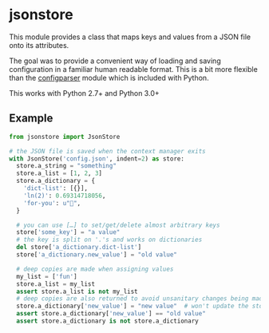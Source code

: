 # jsonstore
This module provides a class that maps keys and values from a JSON file onto its
attributes.

The goal was to provide a convenient way of loading and saving configuration in
a familiar human readable format. This is a bit more flexible than the
[configparser](https://docs.python.org/3/library/configparser.html) module which
is included with Python.

This works with Python 2.7+ and Python 3.0+

## Example
```python
from jsonstore import JsonStore

# the JSON file is saved when the context manager exits
with JsonStore('config.json', indent=2) as store:
  store.a_string = "something"
  store.a_list = [1, 2, 3]
  store.a_dictionary = {
    'dict-list': [{}],
    'ln(2)': 0.69314718056,
    'for-you': u"💐",
  }

  # you can use […] to set/get/delete almost arbitrary keys
  store['some_key'] = "a value"
  # the key is split on '.'s and works on dictionaries
  del store['a_dictionary.dict-list']
  store['a_dictionary.new_value'] = "old value"

  # deep copies are made when assigning values
  my_list = ['fun']
  store.a_list = my_list
  assert store.a_list is not my_list
  # deep copies are also returned to avoid unsanitary changes being made
  store.a_dictionary['new_value'] = "new value"  # won't update the store!
  assert store.a_dictionary['new_value'] == "old value"
  assert store.a_dictionary is not store.a_dictionary
```
